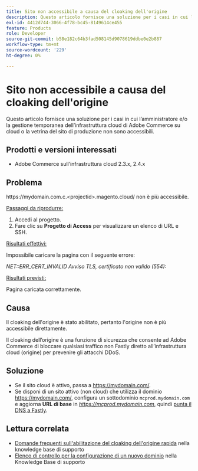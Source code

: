 ```yaml
---
title: Sito non accessibile a causa del cloaking dell'origine
description: Questo articolo fornisce una soluzione per i casi in cui l’amministratore e/o la gestione temporanea dell’infrastruttura cloud di Adobe Commerce su cloud o la vetrina del sito di produzione non sono accessibili.
exl-id: 4412d744-3066-4f78-bc45-8149614ce455
feature: Products
role: Developer
source-git-commit: b58e182c64b3fad508145d9078619ddbe0e2b887
workflow-type: tm+mt
source-wordcount: '229'
ht-degree: 0%

---
```


# Sito non accessibile a causa del cloaking dell&#39;origine

Questo articolo fornisce una soluzione per i casi in cui l’amministratore e/o la gestione temporanea dell’infrastruttura cloud di Adobe Commerce su cloud o la vetrina del sito di produzione non sono accessibili.

## Prodotti e versioni interessati

* Adobe Commerce sull’infrastruttura cloud 2.3.x, 2.4.x

## Problema

https:&#x200B;//mydomain.com.c.&lt;projectid>.magento.cloud/ non è più accessibile.

<u>Passaggi da riprodurre:</u>

1. Accedi al progetto.
1. Fare clic su **Progetto di Access** per visualizzare un elenco di URL e SSH.

<u>Risultati effettivi:</u>

Impossibile caricare la pagina con il seguente errore:

*NET::ERR\_CERT\_INVALID* *Avviso TLS, certificato non valido (554):*

<u>Risultati previsti:</u>

Pagina caricata correttamente.

## Causa

Il cloaking dell&#39;origine è stato abilitato, pertanto l&#39;origine non è più accessibile direttamente.

Il cloaking dell’origine è una funzione di sicurezza che consente ad Adobe Commerce di bloccare qualsiasi traffico non Fastly diretto all’infrastruttura cloud (origine) per prevenire gli attacchi DDoS.

## Soluzione

* Se il sito cloud è attivo, passa a https://mydomain.com/.
* Se disponi di un sito attivo (non cloud) che utilizza il dominio https://mydomain.com/, configura un sottodominio `mcprod.mydomain.com` e aggiorna **URL di base** in *https://mcprod.mydomain.com*, quindi [punta il DNS a Fastly](https://experienceleague.adobe.com/en/docs/commerce-cloud-service/user-guide/cdn/setup-fastly/fastly-configuration#update-dns-configuration-with-development-settings).

## Lettura correlata

* [Domande frequenti sull&#39;abilitazione del cloaking dell&#39;origine rapida](/help/faq/general/fastly-origin-cloaking-enablement-faq.md) nella knowledge base di supporto
* [Elenco di controllo per la configurazione di un nuovo dominio](https://experienceleague.adobe.com/en/docs/commerce-knowledge-base/kb/how-to/checklist-for-setting-up-a-new-domain) nella Knowledge Base di supporto
